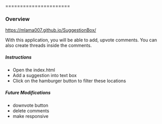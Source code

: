 ======================
### Overview
https://mlama007.github.io/SuggestionBox/

With this application, you will be able to add, upvote comments. 
You can also create threads inside the comments.


##### Instructions
* Open the index.html
* Add a suggestion into text box
* Click on the hamburger button to filter these locations

##### Future Modifications
* downvote button
* delete comments
* make responsive
